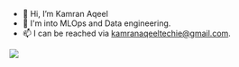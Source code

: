 - 👋 Hi, I’m Kamran Aqeel
- 🌱 I'm into MLOps and Data engineering.
- 📫 I can be reached via kamranaqeeltechie@gmail.com. 

<img src = "https://github-readme-stats.vercel.app/api?username=kamran0310&&show_icons=true&title_color=ffffff&icon_color=bb2acf&text_color=daf7dc&bg_color=151515">
<!---
kamran0310/kamran0310 is a ✨ special ✨ repository because its `README.md` (this file) appears on your GitHub profile.
You can click the Preview link to take a look at your changes.
--->
